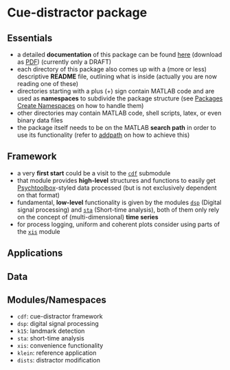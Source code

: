Cue-distractor package
======================

Essentials
----------

- a detailed **documentation** of this package can be found [here](https://github.com/murtex/cdp/blob/master/doc/cdp.pdf "package documentation") (download as [PDF](https://github.com/murtex/cdp/raw/master/doc/cdp.pdf "package documentation")) (currently only a DRAFT)
- each directory of this package also comes up with a (more or less) descriptive **README** file, outlining what is inside (actually you are now reading one of these)
- directories starting with a plus (+) sign contain MATLAB code and are used as **namespaces** to subdivide the package structure (see [Packages Create Namespaces](https://www.mathworks.com/help/matlab/matlab_oop/scoping-classes-with-packages.html "MATLAB documentation") on how to handle them)
- other directories may contain MATLAB code, shell scripts, latex, or even binary data files
- the package itself needs to be on the MATLAB **search path** in order to use its functionality (refer to [addpath](https://www.mathworks.com/help/matlab/ref/addpath.html "MATLAB documentation") on how to achieve this)

Framework
---------

- a very **first start** could be a visit to the [`cdf`](https://github.com/murtex/cdp/tree/master/%2Bcdf "cdf") submodule
- that module provides **high-level** structures and functions to easily get [Psychtoolbox](http://psychtoolbox.org/ "Psychtoolbox")-styled data processed (but is not exclusively dependent on that format)
- fundamental, **low-level** functionality is given by the modules [`dsp`](https://github.com/murtex/cdp/tree/master/%2Bdsp "dsp") (Digital signal processing) and [`sta`](https://github.com/murtex/cdp/tree/master/%2Bsta "sta") (Short-time analysis), both of them only rely on the concept of (multi-dimensional) **time series**
- for process logging, uniform and coherent plots consider using parts of the [`xis`](https://github.com/murtex/cdp/tree/master/%2Bxis "xis") module

Applications
------------

Data
----

Modules/Namespaces
------------------

- `cdf`: cue-distractor framework
- `dsp`: digital signal processing
- `k15`: landmark detection
- `sta`: short-time analysis
- `xis`: convenience functionality
- `klein`: reference application
- `dists`: distractor modification

